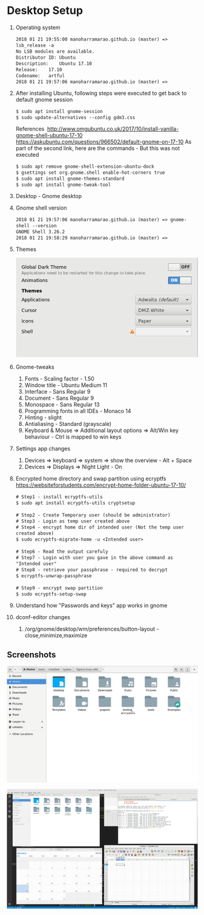# Desktop Setup

1. Operating system
    ```
    2018 01 21 19:55:00 manoharramarao.github.io (master) => lsb_release -a
    No LSB modules are available.
    Distributor ID:	Ubuntu
    Description:	Ubuntu 17.10
    Release:	17.10
    Codename:	artful
    2018 01 21 19:57:06 manoharramarao.github.io (master) =>
    ```

2. After installing Ubuntu, following steps were executed to get back to default gnome session
    ```
    $ sudo apt install gnome-session
    $ sudo update-alternatives --config gdm3.css
    ```
    References 
    ​	http://www.omgubuntu.co.uk/2017/10/install-vanilla-gnome-shell-ubuntu-17-10
    ​	https://askubuntu.com/questions/966502/default-gnome-on-17-10
    As part of the second link, here are the commands - But this was not executed
    ```
    $ sudo apt remove gnome-shell-extension-ubuntu-dock
    $ gsettings set org.gnome.shell enable-hot-corners true
    $ sudo apt install gnome-themes-standard
    $ sudo apt install gnome-tweak-tool
    ```

3. Desktop - Gnome desktop

4. Gnome shell version
    ```
    2018 01 21 19:57:06 manoharramarao.github.io (master) => gnome-shell --version
    GNOME Shell 3.26.2
    2018 01 21 19:58:29 manoharramarao.github.io (master) => 
    ```

5. Themes

    ![my_dekstop_setup_1](./assets/images/my_desktop_setup_1.png)

6. Gnome-tweaks

    1. Fonts - Scaling factor - 1.50
    2. Window title - Ubuntu Medium 11
    3. Interface - Sans Regular 9
    4. Document - Sans Regular 9
    5. Monospace - Sans Regular 13
    6. Programming fonts in all IDEs - Monaco 14
    7. Hinting - slight
    8. Antialiasing - Standard (grayscale)
    9. Keyboard & Mouse => Additional layout options => Alt/Win key behaviour - Ctrl is mapped to win keys

7. Settings app changes

    1. Devices => keyboard => system => show the overview - Alt + Space
    2. Devices => Displays => Night Light - On

8. Encrypted home directory and swap partition using ecryptfs
    https://websiteforstudents.com/encrypt-home-folder-ubuntu-17-10/

    ```
    # Step1 - install ecryptfs-utils
    $ sudo apt install ecryptfs-utils cryptsetup

    # Step2 - Create Temporary user (should be administrator)
    # Step3 - Login as temp user created above
    # Step4 - encrypt home dir of intended user (Not the temp user created above)
    $ sudo ecryptfs-migrate-home -u <Intended user>

    # Step6 - Read the output carefuly
    # Step7 - Login with user you gave in the above command as "Intended user"
    # Step8 - retrieve your passphrase - required to decrypt
    $ ecryptfs-unwrap-passphrase

    # Step9 - encrypt swap partition
    $ sudo ecryptfs-setup-swap
    ```

9. Understand how "Passwords and keys" app works in gnome

10. dconf-editor changes

    1. /org/gnome/desktop/wm/preferences/button-layout - close,minimize,maximize

## Screenshots



![my_dekstop_setup_2](./assets/images/my_desktop_setup_2.png)



![my_desktop_setup_3](./assets/images/my_desktop_setup_3.png)



